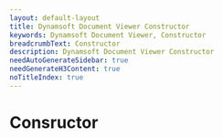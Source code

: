 ```yaml
---
layout: default-layout
title: Dynamsoft Document Viewer Constructor
keywords: Dynamsoft Document Viewer, Constructor
breadcrumbText: Constructor
description: Dynamsoft Document Viewer Constructor
needAutoGenerateSidebar: true
needGenerateH3Content: true
noTitleIndex: true
---
```


# Consructor

